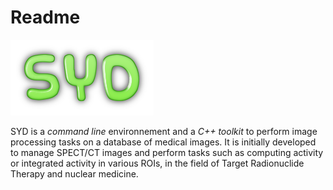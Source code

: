 # Readme

![syd](images/syd.png "SYD")


SYD is a *command line* environnement and a *C++ toolkit* to perform image processing tasks on a database of medical images. It is initially developed to manage SPECT/CT images and perform tasks such as computing activity or integrated activity in various ROIs, in the field of Target Radionuclide Therapy and nuclear medicine.
